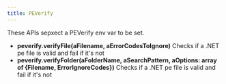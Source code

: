 ```yaml
---
title: PEVerify
---
```


These APIs sepxect a PEVerify env var to be set.

* **peverify.verifyFile(aFilename, aErrorCodesToIgnore)** Checks if a .NET pe file is valid and fail if it's not
* **peverify.verifyFolder(aFolderName, aSearchPattern, aOptions: array of {Filename, ErrorIgnoreCodes})** Checks if a .NET pe file is valid and fail if it's not